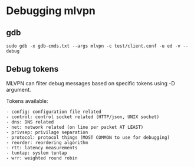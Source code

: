 Debugging mlvpn
===============

gdb
---
```shell
sudo gdb -x gdb-cmds.txt --args mlvpn -c test/client.conf -u ed -v --debug
```

Debug tokens
------------
MLVPN can filter debug messages based on specific tokens using -D argument.

Tokens available:

    - config: configuration file related
    - control: control socket related (HTTP/json, UNIX socket)
    - dns: DNS related
    - net: network related (on line per packet AT LEAST)
    - privsep: privilage separation
    - protocol: protocol things (MOST COMMON to use for debugging)
    - reorder: reordering algorithm
    - rtt: latency measurements
    - tuntap: system tuntap
    - wrr: weighted round robin

